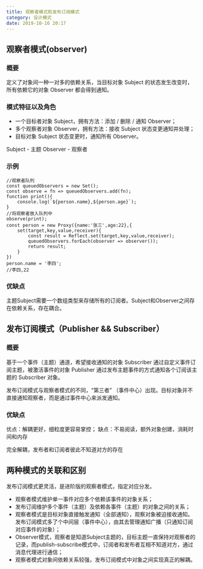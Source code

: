 ```yaml
---
title: 观察者模式和发布订阅模式
category: 设计模式
date: 2019-10-16 20:17
---
```


## 观察者模式(observer)

### 概要

定义了对象间一种一对多的依赖关系，当目标对象 Subject 的状态发生改变时，所有依赖它的对象 Observer 都会得到通知。

### 模式特征以及角色

* 一个目标者对象 Subject，拥有方法：添加 / 删除 / 通知 Observer；
* 多个观察者对象 Observer，拥有方法：接收 Subject 状态变更通知并处理；
* 目标对象 Subject 状态变更时，通知所有 Observer。

Subject - 主题
Observer - 观察者


### 示例
```
//观察者队列
const queuedObservers = new Set();
const observe = fn => queuedObservers.add(fn);
function print(){
    console.log(`${person.name},${person.age}`);
}
//将观察者放入队列中
observe(print);
const person = new Proxy({name:'张三',age:22},{
    set(target,key,value,receiver){
        const result = Reflect.set(target,key,value,receiver);
        queuedObservers.forEach(observer => observer());
        return result;
    }
}) 
person.name = '李四';
//李四,22
```

### 优缺点

主题Subject需要一个数组类型来存储所有的订阅者。Subject和Observer之间存在依赖关系，存在耦合。 


## 发布订阅模式（Publisher && Subscriber）

### 概要

基于一个事件（主题）通道，希望接收通知的对象 Subscriber 通过自定义事件订阅主题，被激活事件的对象 Publisher 通过发布主题事件的方式通知各个订阅该主题的 Subscriber 对象。

发布订阅模式与观察者模式的不同，“第三者” （事件中心）出现。目标对象并不直接通知观察者，而是通过事件中心来派发通知。

### 优缺点

优点：解耦更好，细粒度更容易掌控；
缺点：不易阅读，额外对象创建，消耗时间和内存

完全解耦，发布者和订阅者彼此不知道对方的存在


## 两种模式的关联和区别


发布订阅模式更灵活，是进阶版的观察者模式，指定对应分发。

* 观察者模式维护单一事件对应多个依赖该事件的对象关系；
* 发布订阅维护多个事件（主题）及依赖各事件（主题）的对象之间的关系；
* 观察者模式是目标对象直接触发通知（全部通知），观察对象被迫接收通知。发布订阅模式多了个中间层（事件中心），由其去管理通知广播（只通知订阅对应事件的对象）；
* Observer模式，观察者是知道Subject主题的，目标主题一直保持对观察者的记录，而publish-subscribe模式中，订阅者和发布者互相不知道对方，通过消息代理进行通信；
* 观察者模式对象间依赖关系较强，发布订阅模式中对象之间实现真正的解耦。

